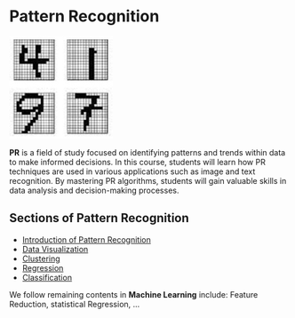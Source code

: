 # Pattern Recognition 
![Pattern](PR1.JPG)

**PR** is a field of study focused on identifying patterns and trends within data to make informed decisions.
In this course, students will learn how PR techniques are used in various applications such as image and text recognition. By mastering PR algorithms, students will gain valuable skills in data analysis and decision-making processes.

## Sections of Pattern Recognition
- [Introduction of Pattern Recognition](Introduction/Introduction_1.ipynb#Introduction)
- [Data Visualization](Visualization/Visualization_1.ipynb#Visualization)
- [Clustering](Clustering/Clustering_1.ipynb#Clustering)
- [Regression](Regression/Regression_1.ipynb#Regression)
- [Classification](Classification/Classification_1.ipynb#Classification)

We follow remaining contents in **Machine Learning** include:
Feature Reduction, statistical Regression, ...

